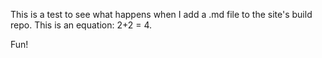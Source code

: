This is a test to see what happens when I add a .md file to the site's build repo. This is an equation: 2+2 = 4.

Fun!



